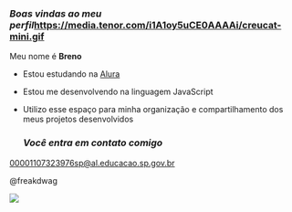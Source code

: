 ### *Boas vindas ao meu perfil*https://media.tenor.com/i1A1oy5uCE0AAAAi/creucat-mini.gif

Meu nome é **Breno**

- Estou estudando na [Alura](https://www.alura.com.br)
- Estou me desenvolvendo na linguagem JavaScript
- Utilizo esse espaço para minha organização e compartilhamento dos meus projetos desenvolvidos

   ### *Você entra em contato comigo*

00001107323976sp@al.educacao.sp.gov.br

@freakdwag

![](https://media.tenor.com/i1A1oy5uCE0AAAAi/creucat-mini.gif)

